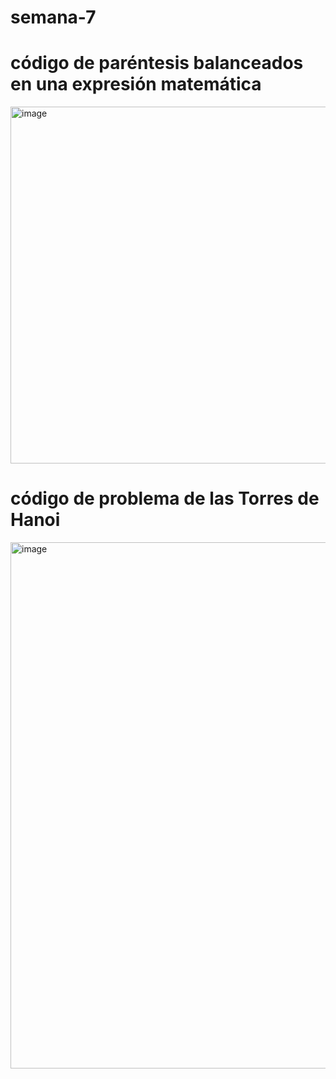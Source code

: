 # semana-7

# código de paréntesis balanceados en una expresión matemática
<img width="921" height="571" alt="image" src="https://github.com/user-attachments/assets/62a4a839-c793-4e23-9344-8b00b87bfee2" />

# código de problema de las Torres de Hanoi
<img width="921" height="842" alt="image" src="https://github.com/user-attachments/assets/107bd93e-5aed-4517-9a21-72cf15623c3f" />
